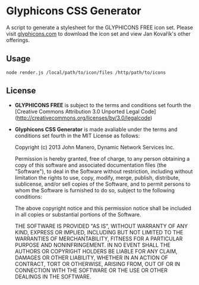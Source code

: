 Glyphicons CSS Generator
========================
A script to generate a stylesheet for the GLYPHICONS FREE icon set. Please
visit [glyphicons.com](http://glyphicons.com/) to download the icon set and
view Jan Kovařík's other offerings.

## Usage
```node render.js /local/path/to/icon/files /http/path/to/icons```

## License
* **GLYPHICONS FREE** is subject to the terms and conditions set fourth the
	[Creative Commons Attribution 3.0 Unported Legal Code]
	(http://creativecommons.org/licenses/by/3.0/legalcode)

* **Glyphicons CSS Generator** is made avaliable under the terms and conditions
	set fourth in the MIT License as follows:


    Copyright (c) 2013 John Manero, Dynamic Network Services Inc.
    
    Permission is hereby granted, free of charge, to any person obtaining a
    copy of this software and associated documentation files (the "Software"),
    to deal in the Software without restriction, including without limitation
    the rights to use, copy, modify, merge, publish, distribute, sublicense,
    and/or sell copies of the Software, and to permit persons to whom the
    Software is furnished to do so, subject to the following conditions:
    
    The above copyright notice and this permission notice shall be included in
    all copies or substantial portions of the Software.
    
    THE SOFTWARE IS PROVIDED "AS IS", WITHOUT WARRANTY OF ANY KIND, EXPRESS OR
    IMPLIED, INCLUDING BUT NOT LIMITED TO THE WARRANTIES OF MERCHANTABILITY,
    FITNESS FOR A PARTICULAR PURPOSE AND NONINFRINGEMENT. IN NO EVENT SHALL THE
    AUTHORS OR COPYRIGHT HOLDERS BE LIABLE FOR ANY CLAIM, DAMAGES OR OTHER
    LIABILITY, WHETHER IN AN ACTION OF CONTRACT, TORT OR OTHERWISE, ARISING
    FROM, OUT OF OR IN CONNECTION WITH THE SOFTWARE OR THE USE OR OTHER
    DEALINGS IN THE SOFTWARE.
